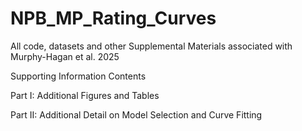 # NPB_MP_Rating_Curves
All code, datasets and other Supplemental Materials associated with Murphy-Hagan et al. 2025

Supporting Information Contents

Part I: Additional Figures and Tables

Part II: Additional Detail on Model Selection and Curve Fitting


